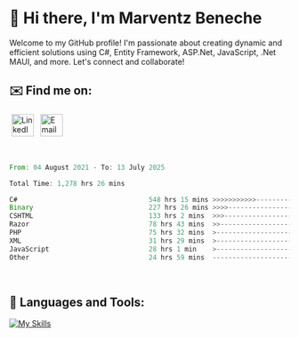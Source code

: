 # 👋 Hi there, I'm Marventz Beneche

Welcome to my GitHub profile! I'm passionate about creating dynamic and efficient solutions using C#, Entity Framework, ASP.Net, JavaScript, .Net MAUI, and more. Let's connect and collaborate!

## ✉️ Find me on:
 <a href="https://linkedin.com/in/benechem" target="_blank" rel="noopener noreferrer"> <img src="https://icons.iconarchive.com/icons/limav/flat-gradient-social/512/Linkedin-icon.png" alt="LinkedIn" height="40" style="vertical-align:top; margin:4px"></a>
 <a href="mailto:info@benechem.co"> <img src="https://icons.iconarchive.com/icons/dtafalonso/android-lollipop/512/Gmail-icon.png" alt="Email" height="40" style="vertical-align:top; margin:4px"></a>
</p>

<br/>
<!--START_SECTION:waka-->

```rust
From: 04 August 2021 - To: 13 July 2025

Total Time: 1,278 hrs 26 mins

C#                                 548 hrs 15 mins >>>>>>>>>>>--------------   42.06 %
Binary                             227 hrs 26 mins >>>>---------------------   17.45 %
CSHTML                             133 hrs 2 mins  >>>----------------------   10.21 %
Razor                              78 hrs 43 mins  >>-----------------------   06.04 %
PHP                                75 hrs 32 mins  >------------------------   05.80 %
XML                                31 hrs 29 mins  >------------------------   02.42 %
JavaScript                         28 hrs 1 min    >------------------------   02.15 %
Other                              24 hrs 59 mins  -------------------------   01.92 %
```

<!--END_SECTION:waka-->
<br />

## 🧰 Languages and Tools:

[![My Skills](https://skillicons.dev/icons?i=js,html,css,cs,java,php,mysql,dotnet,bootstrap,visualstudio,vscode,androidstudio,azure,xd,wordpress,raspberrypi)](https://skillicons.dev)
<br />

